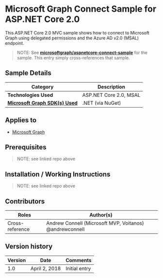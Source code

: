 # Microsoft Graph Connect Sample for ASP.NET Core 2.0

This ASP.NET Core 2.0 MVC sample shows how to connect to Microsoft Graph using delegated permissions and the Azure AD v2.0 (MSAL) endpoint.

> NOTE: See **[microsoftgraph/aspnetcore-connect-sample](https://github.com/microsoftgraph/aspnetcore-connect-sample)** for the sample. This entry simply cross-references that sample.

## Sample Details

|               Category               |      Description       |
| ------------------------------------ | ---------------------- |
| **Technologies Used**                | ASP.NET Core 2.0, MSAL |
| **[Microsoft Graph SDK(s) Used][1]** | .NET (via NuGet)       |

## Applies to

* [Microsoft Graph](https://developer.microsoft.com/en-us/graph)

## Prerequisites

> NOTE: see linked repo above

## Installation / Working Instructions

> NOTE: see linked repo above

## Contributors

|      Roles      |                        Author(s)                        |
| --------------- | ------------------------------------------------------- |
| Cross-reference | Andrew Connell (Microsoft MVP, Voitanos) @andrewconnell |

## Version history

| Version |     Date      |   Comments    |
| ------- | ------------- | ------------- |
| 1.0     | April 2, 2018 | Initial entry |

[1]: https://developer.microsoft.com/en-us/graph/code-samples-and-sdks